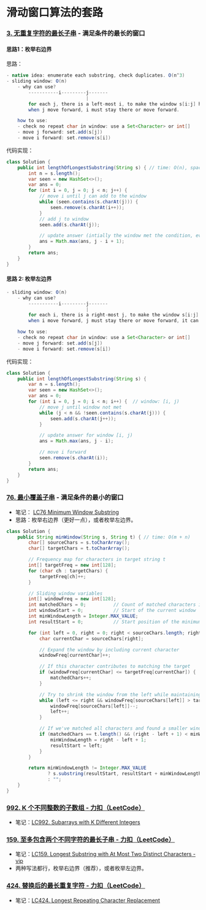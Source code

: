 # 滑动窗口算法的套路


### [3. 无重复字符的最长子串](https://leetcode.cn/problems/longest-substring-without-repeating-characters/) - 满足条件的最长的窗口

#### 思路1：枚举右边界

思路：
```java
- native idea: enumerate each substring, check duplicates. O(n^3)
- sliding window: O(n)
	- why can use?
	    -----------i---------j-------
	                         |
	    for each j, there is a left-most i, to make the window s[i:j] have no repeat chars.
	    when j move forward, i must stay there or move forward.

    how to use:
    - check no repeat char in window: use a Set<Character> or int[]
    - move j forward: set.add(s[j])
    - move i forward: set.remove(s[i])
```

代码实现：
```java
class Solution {
    public int lengthOfLongestSubstring(String s) { // time: O(n), space: O(n)
        int n = s.length();
        var seen = new HashSet<>();
        var ans = 0;
        for (int i = 0, j = 0; j < n; j++) {
            // move i until j can add to the window
            while (seen.contains(s.charAt(j))) {
                seen.remove(s.charAt(i++));
            }
            // add j to window
            seen.add(s.charAt(j));

            // update answer (intially the window met the condition, every move of j & i, the window [i, j-1] still meet the condition)
            ans = Math.max(ans, j - i + 1);
        }
        return ans;
    }
}
```

#### 思路 2: 枚举左边界

```java
- sliding window: O(n)
	- why can use?
	    -----------i---------j-------
	                         |
	    for each i, there is a right-most j, to make the window s[i:j] have no repeat chars.
	    when i move forward, j must stay there or move forward, it can not move backward.

    how to use:
    - check no repeat char in window: use a Set<Character> or int[]
    - move j forward: set.add(s[j])
    - move i forward: set.remove(s[i])
```

代码实现：
```java
class Solution {
    public int lengthOfLongestSubstring(String s) {
        var n = s.length();
        var seen = new HashSet<>();
        var ans = 0;
        for (int i = 0, j = 0; i < n; i++) {  // window: [i, j)
            // move j until window not met
            while (j < n && !seen.contains(s.charAt(j))) {
                seen.add(s.charAt(j++));
            }

            // update answer for window [i, j)
            ans = Math.max(ans, j - i);

            // move i forward
            seen.remove(s.charAt(i));
        }
        return ans;
    }
}
```


### [76. 最小覆盖子串](https://leetcode.cn/problems/minimum-window-substring/) - 满足条件的最小的窗口

- 笔记： [LC76 Minimum Window Substring](leetcode/LC76%20Minimum%20Window%20Substring.md)
- 思路：枚举右边界（更好一点），或者枚举左边界。
```java
class Solution {
    public String minWindow(String s, String t) { // time: O(m + n)
        char[] sourceChars = s.toCharArray();
        char[] targetChars = t.toCharArray();

        // Frequency map for characters in target string t
        int[] targetFreq = new int[128];
        for (char ch : targetChars) {
            targetFreq[ch]++;
        }

        // Sliding window variables
        int[] windowFreq = new int[128];
        int matchedChars = 0;          // Count of matched characters in current window
        int windowStart = 0;           // Start of the current window
        int minWindowLength = Integer.MAX_VALUE;
        int resultStart = 0;           // Start position of the minimum window found

        for (int left = 0, right = 0; right < sourceChars.length; right++) {
            char currentChar = sourceChars[right];

            // Expand the window by including current character
            windowFreq[currentChar]++;

            // If this character contributes to matching the target
            if (windowFreq[currentChar] <= targetFreq[currentChar]) {
                matchedChars++;
            }

            // Try to shrink the window from the left while maintaining the condition
            while (left <= right && windowFreq[sourceChars[left]] > targetFreq[sourceChars[left]]) {
                windowFreq[sourceChars[left]]--;
                left++;
            }

            // If we've matched all characters and found a smaller window
            if (matchedChars == t.length() && (right - left + 1) < minWindowLength) {
                minWindowLength = right - left + 1;
                resultStart = left;
            }
        }

        return minWindowLength != Integer.MAX_VALUE
               ? s.substring(resultStart, resultStart + minWindowLength)
               : "";
    }
}
```

### [992. K 个不同整数的子数组 - 力扣（LeetCode）](https://leetcode.cn/problems/subarrays-with-k-different-integers/)
- 笔记：[LC992. Subarrays with K Different Integers](leetcode/LC992.%20Subarrays%20with%20K%20Different%20Integers.md)

### [159. 至多包含两个不同字符的最长子串 - 力扣（LeetCode）](https://leetcode.cn/problems/longest-substring-with-at-most-two-distinct-characters/description/)
- 笔记：[LC159. Longest Substring with At Most Two Distinct Characters - vip](leetcode-vip/LC159.%20Longest%20Substring%20with%20At%20Most%20Two%20Distinct%20Characters%20-%20vip.md)
- 两种写法都行，枚举右边界（推荐），或者枚举左边界。


### [424. 替换后的最长重复字符 - 力扣（LeetCode）](https://leetcode.cn/problems/longest-repeating-character-replacement/description/)
- 笔记：[LC424. Longest Repeating Character Replacement](leetcode/LC424.%20Longest%20Repeating%20Character%20Replacement.md)